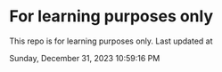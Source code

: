 # For learning purposes only
This repo is for learning purposes only.
Last updated at

Sunday, December 31, 2023 10:59:16 PM


